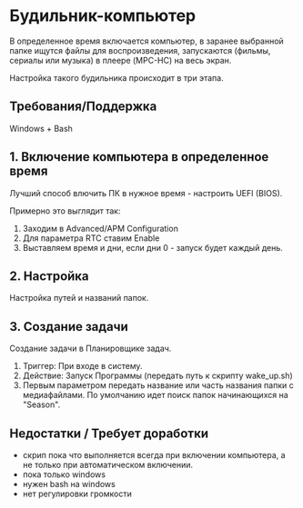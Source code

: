 # Будильник-компьютер

В определенное время включается компьютер, в заранее выбранной папке ищутся файлы для воспроизведения, запускаются (фильмы, сериалы или музыка) в плеере (MPC-HC) на весь экран.

Настройка такого будильника происходит в три этапа.

## Требования/Поддержка

Windows + Bash

## 1. Включение компьютера в определенное время

Лучший способ влючить ПК в нужное время - настроить UEFI (BIOS).

Примерно это выглядит так:
1. Заходим в Advanced/APM Configuration
2. Для параметра RTC ставим Enable
3. Выставляем время и дни, если дни 0 - запуск будет каждый день.

## 2. Настройка

Настройка путей и названий папок.

## 3. Создание задачи

Создание задачи в Планировщике задач.

1. Триггер: При входе в систему.
2. Действие: Запуск Программы (передать путь к скрипту wake_up.sh)
3. Первым параметром передать название или часть названия папки с медиафайлами. По умолчанию идет поиск папок начинающихся на "Season".

## Недостатки / Требует доработки

- скрип пока что выполняется всегда при включении компьютера, а не только при автоматическом включении.
- пока только windows
- нужен bash на windows
- нет регулировки громкости 


